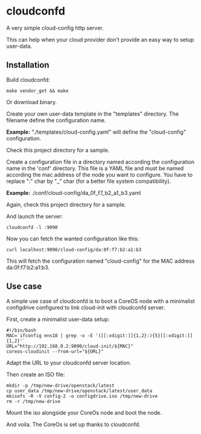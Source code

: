 cloudconfd
==========

A very simple cloud-config http server.

This can help when your cloud provider don't provide an easy way to setup user-data.

Installation
------------

Build cloudconfd:

    make vendor_get && make

Or download binary.

Create your own user-data template in the "templates" directory. The filename define the configuration name.

**Example:** "./templates/cloud-config.yaml" will define the "cloud-config" configuration. 

Check this project directory for a sample.

Create a configuration file in a directory named according the configuration name in the 'conf' directory. This file is a YAML file and must be named according the mac address of the node you want to configure. You have to replace ":" char by "_" char (for a better file system compatibility).

**Example:** ./conf/cloud-config/da_0f_f7_b2_a1_b3.yaml

Again, check this project directory for a sample.

And launch the server:

    cloudconfd -l :9090

Now you can fetch the wanted configuration like this:

    curl localhost:9090/cloud-config/da:0f:f7:b2:a1:b3

This will fetch the configuration named "cloud-config" for the MAC address da:0f:f7:b2:a1:b3.

Use case
--------

A simple use case of cloudconfd is to boot a CoreOS node with a minimalist configdrive configured to link cloud-init with cloudconfd server.

First, create a minimalist user-data setup:

    #!/bin/bash
    MAC=`ifconfig ens18 | grep -o -E '([[:xdigit:]]{1,2}:){5}[[:xdigit:]]{1,2}'`
    URL="http://192.168.0.2:9090/cloud-init/${MAC}"
    coreos-cloudinit --from-url="${URL}"

Adapt the URL to your cloudconfd server location.

Then create an ISO file:

    mkdir -p /tmp/new-drive/openstack/latest
    cp user_data /tmp/new-drive/openstack/latest/user_data
    mkisofs -R -V config-2 -o configdrive.iso /tmp/new-drive
    rm -r /tmp/new-drive

Mount the iso alongside your CoreOs node and boot the node.

And voila. The CoreOs is set up thanks to cloudconfd.
